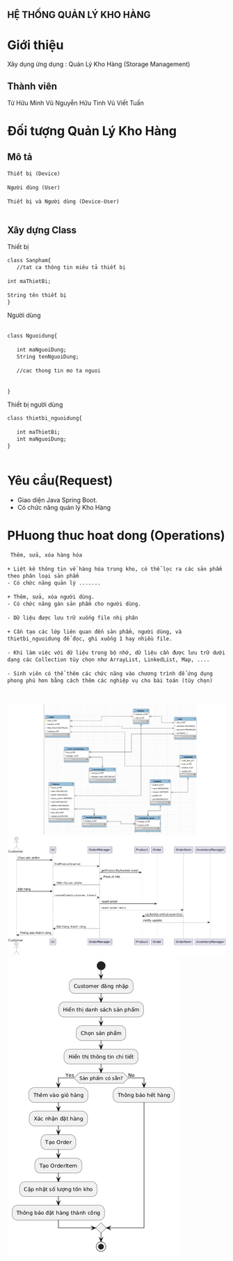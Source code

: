## HỆ THỐNG QUẢN LÝ KHO HÀNG 

# Giới thiệu 
Xây dụng ứng dụng : Quản Lý Kho Hàng (Storage Management)

## Thành viên
Từ Hữu Minh Vũ 
Nguyễn Hữu Tình
Vũ Viết Tuấn
# Đối tượng Quản Lý Kho Hàng
## Mô tả

```
Thiết bị (Device)

Người dùng (User)

Thiết bị và Người dùng (Device-User)


```

## Xây dựng Class 

Thiết bị

```
class Sanpham{
   //tat ca thông tin miêu tả thiết bị

int maThietBi;

String tên thiết bị
}

```

Người dùng 
```

class Nguoidung{

   int maNguoiDung;
   String tenNguoiDung;

   //cac thong tin mo ta nguoi


}
```

Thiết bị người dùng

```
class thietbi_nguoidung{

   int maThietBi;
   int maNguoiDung;
}


```
# Yêu cầu(Request)
- Giao diện Java Spring Boot.
- Có chức năng quản lý Kho Hàng
# PHuong thuc hoat dong (Operations)

```
 Thêm, sửa, xóa hàng hóa

+ Liệt kê thông tin về hàng hóa trong kho, có thể lọc ra các sản phẩm theo phân loại sản phẩm
- Có chức năng quản lý .......

+ Thêm, sửa, xóa người dùng.
- Có chức năng gán sản phẩm cho người dùng. 

- Dữ liệu được lưu trữ xuống file nhị phân

+ Cần tạo các lớp liên quan đến sản phẩm, người dùng, và thietbi_nguoidung để đọc, ghi xuống 1 hay nhiều file.

- Khi làm việc với dữ liệu trong bộ nhớ, dữ liệu cần được lưu trữ dưới dạng các Collection tùy chọn như ArrayList, LinkedList, Map, ....

- Sinh viên có thể thêm các chức năng vào chương trình để ứng dụng phong phú hơn bằng cách thêm các nghiệp vụ cho bài toán (tùy chọn)



```
![Sequence Diagram](digagram.png)
![Sequence Diagram](Sequence_Diagram.png)
![Sequence Diagram](Activity_Diagram.png)


